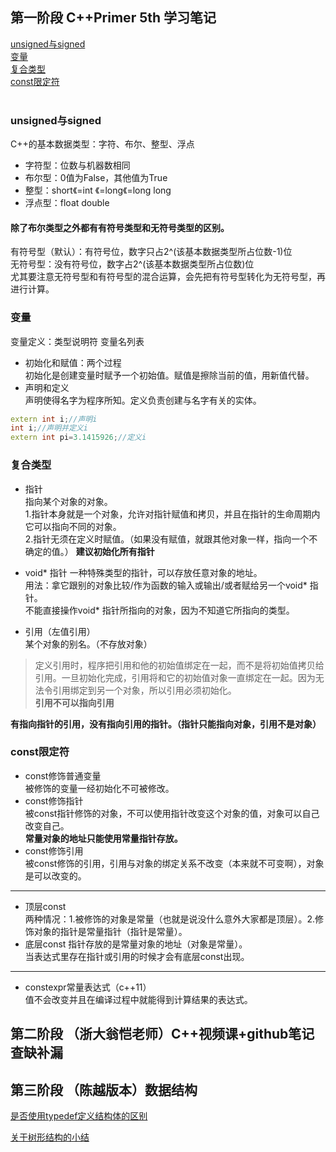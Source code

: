 ## 第一阶段 C++Primer 5th 学习笔记
[unsigned与signed](#unsigned与signed)    
[变量](#变量)   
[复合类型](#复合类型)   
[const限定符](#const限定符)   
[](#)   
[](#)   
### unsigned与signed
C++的基本数据类型：字符、布尔、整型、浮点    
- 字符型：位数与机器数相同
- 布尔型：0值为False，其他值为True      
- 整型：short《=int 《=long《=long long     
- 浮点型：float double
#### 除了布尔类型之外都有有符号类型和无符号类型的区别。
有符号型（默认）：有符号位，数字只占2^(该基本数据类型所占位数-1)位     
无符号型：没有符号位，数字占2^(该基本数据类型所占位数)位    
尤其要注意无符号型和有符号型的混合运算，会先把有符号型转化为无符号型，再进行计算。    

### 变量   
变量定义：类型说明符 变量名列表    
- 初始化和赋值：两个过程    
初始化是创建变量时赋予一个初始值。赋值是擦除当前的值，用新值代替。    
- 声明和定义   
声明使得名字为程序所知。定义负责创建与名字有关的实体。 
```c++
extern int i;//声明i
int i;//声明并定义i
extern int pi=3.1415926;//定义i
```

### 复合类型
- 指针   
指向某个对象的对象。   
 1.指针本身就是一个对象，允许对指针赋值和拷贝，并且在指针的生命周期内它可以指向不同的对象。   
 2.指针无须在定义时赋值。（如果没有赋值，就跟其他对象一样，指向一个不确定的值。）
 **建议初始化所有指针**

- void* 指针
一种特殊类型的指针，可以存放任意对象的地址。   
用法：拿它跟别的对象比较/作为函数的输入或输出/或者赋给另一个void* 指针。       
不能直接操作void* 指针所指向的对象，因为不知道它所指向的类型。    
 
- 引用（左值引用）   
某个对象的别名。（不存放对象）   
> 定义引用时，程序把引用和他的初始值绑定在一起，而不是将初始值拷贝给引用。一旦初始化完成，引用将和它的初始值对象一直绑定在一起。因为无法令引用绑定到另一个对象，所以引用必须初始化。   
**引用不可以指向引用**

**有指向指针的引用，没有指向引用的指针。（指针只能指向对象，引用不是对象）**

### const限定符
- const修饰普通变量   
被修饰的变量一经初始化不可被修改。
- const修饰指针   
被const指针修饰的对象，不可以使用指针改变这个对象的值，对象可以自己改变自己。    
**常量对象的地址只能使用常量指针存放。**
- const修饰引用   
被const修饰的引用，引用与对象的绑定关系不改变（本来就不可变啊），对象是可以改变的。
-----
- 顶层const   
两种情况：1.被修饰的对象是常量（也就是说没什么意外大家都是顶层）。2.修饰对象的指针是常量指针（指针是常量）。
- 底层const
指针存放的是常量对象的地址（对象是常量）。   
当表达式里存在指针或引用的时候才会有底层const出现。     
-----
- constexpr常量表达式（c++11）   
值不会改变并且在编译过程中就能得到计算结果的表达式。   

## 第二阶段 （浙大翁恺老师）C++视频课+github笔记 查缺补漏

## 第三阶段 （陈越版本）数据结构

 [是否使用typedef定义结构体的区别](https://github.com/Anna-Joe/CplusCodingProgress/blob/master/%E6%98%AF%E5%90%A6%E4%BD%BF%E7%94%A8typedef%E5%AE%9A%E4%B9%89%E7%BB%93%E6%9E%84%E4%BD%93%E7%9A%84%E5%8C%BA%E5%88%AB.md)

 [关于树形结构的小结](https://github.com/Anna-Joe/CplusCodingProgress/blob/master/%E5%85%B3%E4%BA%8E%E6%A0%91%E5%BD%A2%E7%BB%93%E6%9E%84%E7%9A%84%E5%B0%8F%E7%BB%93.md)
